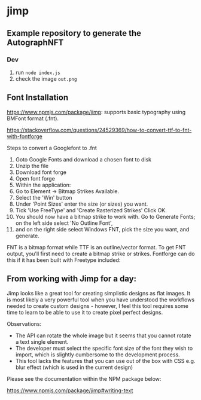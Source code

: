 # jimp

## Example repository to generate the AutographNFT

### Dev

1. run `node index.js`
2. check the image `out.png`

## Font Installation

https://www.npmjs.com/package/jimp: supports basic typography using BMFont format (.fnt).

https://stackoverflow.com/questions/24529369/how-to-convert-ttf-to-fnt-with-fontforge

Steps to convert a Googlefont to .fnt

1. Goto Google Fonts and download a chosen font to disk
2. Unzip the file
3. Download font forge
4. Open font forge
5. Within the application:
6. Go to Element -> Bitmap Strikes Available.
7. Select the 'Win' button
8. Under 'Point Sizes' enter the size (or sizes) you want.
9. Tick 'Use FreeType' and 'Create Rasterized Strikes' Click OK.
10. You should now have a bitmap strike to work with. Go to Generate Fonts; on the left side select 'No Outline Font', 
11. and on the right side select Windows FNT, pick the size you want, and generate.

FNT is a bitmap format while TTF is an outline/vector format. To get FNT output, you'll first need to create a bitmap strike or strikes. Fontforge can do this if it has been built with Freetype included:

## From working with Jimp for a day:

Jimp looks like a great tool for creating simplistic designs as flat images. It is most likely a very powerful tool when you have understood the workflows needed to create custom designs - however, I feel this tool requires some time to learn to be able to use it to create pixel perfect designs. 

Observations:

- The API can rotate the whole image but it seems that you cannot rotate a text single element. 
- The developer must select the specific font size of the font they wish to import, which is slightly cumbersome to the development process.
- This tool lacks the features that you can use out of the box with CSS e.g. blur effect (which is used in the current design)

Please see the documentation within the NPM package below:

https://www.npmjs.com/package/jimp#writing-text
